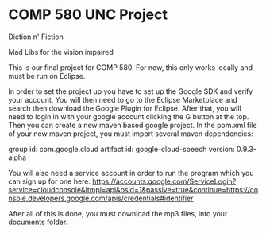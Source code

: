 # COMP 580 UNC Project

Diction n' Fiction

Mad Libs for the vision impaired

This is our final project for COMP 580. For now, this only works locally and must be run on Eclipse. 

In order to set the project up you have to set up the Google SDK and verify your account. You will then need to go to the Eclipse Marketplace and search then download the Google Plugin for Eclipse. After that, you will need to login in with your google account clicking the G button at the top. Then you can create a new maven based google project. In the pom.xml file of your new maven project, you must import several maven dependencies:

group id: com.google.cloud
artifact id: google-cloud-speech
version: 0.9.3-alpha





You will also need a service account in order to run the program which you can sign up for one here:
https://accounts.google.com/ServiceLogin?service=cloudconsole&ltmpl=api&osid=1&passive=true&continue=https://console.developers.google.com/apis/credentials#identifier

After all of this is done, you must download the mp3 files,  into your documents folder. 
